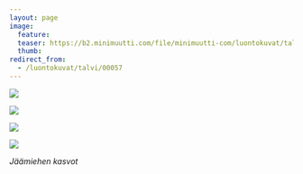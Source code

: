 ```yaml
---
layout: page
image:
  feature:
  teaser: https://b2.minimuutti.com/file/minimuutti-com/luontokuvat/talvi/3/DS43864-245px.jpg
  thumb:
redirect_from:
  - /luontokuvat/talvi/00057
---
```


![](https://b2.minimuutti.com/file/minimuutti-com/luontokuvat/talvi/3/DS43865-800px.jpg)

![](https://b2.minimuutti.com/file/minimuutti-com/luontokuvat/talvi/3/DS43866-800px.jpg)

![](https://b2.minimuutti.com/file/minimuutti-com/luontokuvat/talvi/3/DS43862-800px.jpg)

![](https://b2.minimuutti.com/file/minimuutti-com/luontokuvat/talvi/3/DS43864-800px.jpg)

*Jäämiehen kasvot*
